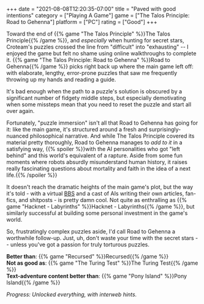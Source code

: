 +++
date = "2021-08-08T12:20:35-07:00"
title = "Paved with good intentions"
category = ["Playing A Game"]
game = ["The Talos Principle: Road to Gehenna"]
platform = ["PC"]
rating = ["Good"]
+++

Toward the end of {{% game "The Talos Principle" %}}The Talos Principle{{% /game %}}, and <i>especially</i> when hunting for secret stars, Croteam's puzzles crossed the line from "difficult" into "exhausting" -- I enjoyed the game but felt no shame using online walkthroughs to complete it.  {{% game "The Talos Principle: Road to Gehenna" %}}Road to Gehenna{{% /game %}} picks right back up where the main game left off: with elaborate, lengthy, error-prone puzzles that saw me frequently throwing up my hands and reading a guide.

It's bad enough when the path to a puzzle's solution is obscured by a significant number of fidgety middle steps, but especially demotivating when some missteps mean that you need to reset the puzzle and start all over again.

Fortunately, "puzzle immersion" isn't all that Road to Gehenna has going for it: like the main game, it's structured around a fresh and surprisingly-nuanced philosophical narrative.  And while The Talos Principle covered its material pretty thoroughly, Road to Gehenna manages to <i>add to it</i> in a satisfying way, {{% spoiler %}}with the AI personalities who got "left behind" and this world's equivalent of a rapture.  Aside from some fun moments where robots absurdly misunderstand human history, it raises really fascinating questions about mortality and faith in the idea of a next life.{{% /spoiler %}}

It doesn't reach the dramatic heights of the main game's plot, but the way it's told - with a virtual <a href="https://en.wikipedia.org/wiki/Bulletin_board_system">BBS</a> and a cast of AIs writing their own articles, fan-fics, and shitposts - is pretty damn cool.  Not quite as enthralling as {{% game "Hacknet - Labyrinths" %}}Hacknet - Labyrinths{{% /game %}}, but similarly successful at building some personal investment in the game's world.

So, frustratingly complex puzzles aside, I'd call Road to Gehenna a worthwhile follow-up.  Just, uh, don't waste your time with the secret stars -- unless you've got a passion for truly torturous puzzles.

<b>Better than</b>: {{% game "Recursed" %}}Recursed{{% /game %}}  
<b>Not as good as</b>: {{% game "The Turing Test" %}}The Turing Test{{% /game %}}  
<b>Text-adventure content better than</b>: {{% game "Pony Island" %}}Pony Island{{% /game %}}

<i>Progress: Unlocked everything, with interweb hints.</i>
